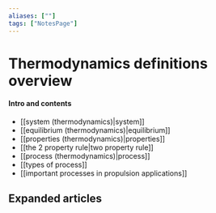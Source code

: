```yaml
---
aliases: [""]
tags: ["NotesPage"]
---
```


# Thermodynamics definitions overview

#### Intro and contents
- [[system (thermodynamics)|system]]
- [[equilibrium (thermodynamics)|equilibrium]]
- [[properties (thermodynamics)|properties]]
- [[the 2 property rule|two property rule]]
- [[process (thermodynamics)|process]]
- [[types of process]]
- [[important processes in propulsion applications]]


## Expanded articles

